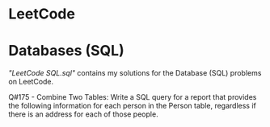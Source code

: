 # LeetCode

# Databases (SQL)
*"LeetCode SQL.sql"* contains my solutions for the Database (SQL) problems on LeetCode.

Q#175 - Combine Two Tables: Write a SQL query for a report that provides the following information for each person in the Person table, regardless if there is an address for each of those people.


